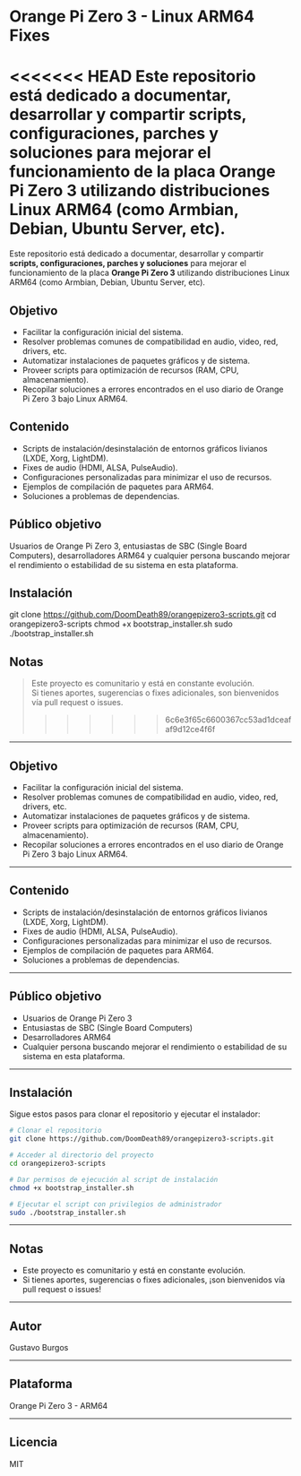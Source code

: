 # Orange Pi Zero 3 - Linux ARM64 Fixes

<<<<<<< HEAD
Este repositorio está dedicado a documentar, desarrollar y compartir scripts, configuraciones, parches y soluciones para mejorar el funcionamiento de la placa **Orange Pi Zero 3** utilizando distribuciones Linux ARM64 (como Armbian, Debian, Ubuntu Server, etc).
=======
Este repositorio está dedicado a documentar, desarrollar y compartir **scripts, configuraciones, parches y soluciones** para mejorar el funcionamiento de la placa **Orange Pi Zero 3** utilizando distribuciones Linux ARM64 (como Armbian, Debian, Ubuntu Server, etc).

## Objetivo

- Facilitar la configuración inicial del sistema.
- Resolver problemas comunes de compatibilidad en audio, video, red, drivers, etc.
- Automatizar instalaciones de paquetes gráficos y de sistema.
- Proveer scripts para optimización de recursos (RAM, CPU, almacenamiento).
- Recopilar soluciones a errores encontrados en el uso diario de Orange Pi Zero 3 bajo Linux ARM64.

## Contenido

- Scripts de instalación/desinstalación de entornos gráficos livianos (LXDE, Xorg, LightDM).
- Fixes de audio (HDMI, ALSA, PulseAudio).
- Configuraciones personalizadas para minimizar el uso de recursos.
- Ejemplos de compilación de paquetes para ARM64.
- Soluciones a problemas de dependencias.

## Público objetivo

Usuarios de Orange Pi Zero 3, entusiastas de SBC (Single Board Computers), desarrolladores ARM64 y cualquier persona buscando mejorar el rendimiento o estabilidad de su sistema en esta plataforma.

## Instalación

git clone https://github.com/DoomDeath89/orangepizero3-scripts.git
cd orangepizero3-scripts
chmod +x bootstrap_installer.sh
sudo ./bootstrap_installer.sh


## Notas

> Este proyecto es comunitario y está en constante evolución.  
> Si tienes aportes, sugerencias o fixes adicionales, son bienvenidos vía pull request o issues.
>>>>>>> 6c6e3f65c6600367cc53ad1dceafaf9d12ce4f6f

---

## Objetivo

- Facilitar la configuración inicial del sistema.  
- Resolver problemas comunes de compatibilidad en audio, video, red, drivers, etc.  
- Automatizar instalaciones de paquetes gráficos y de sistema.  
- Proveer scripts para optimización de recursos (RAM, CPU, almacenamiento).  
- Recopilar soluciones a errores encontrados en el uso diario de Orange Pi Zero 3 bajo Linux ARM64.

---

## Contenido

- Scripts de instalación/desinstalación de entornos gráficos livianos (LXDE, Xorg, LightDM).  
- Fixes de audio (HDMI, ALSA, PulseAudio).  
- Configuraciones personalizadas para minimizar el uso de recursos.  
- Ejemplos de compilación de paquetes para ARM64.  
- Soluciones a problemas de dependencias.

---

## Público objetivo

- Usuarios de Orange Pi Zero 3  
- Entusiastas de SBC (Single Board Computers)  
- Desarrolladores ARM64  
- Cualquier persona buscando mejorar el rendimiento o estabilidad de su sistema en esta plataforma.

---

## Instalación

Sigue estos pasos para clonar el repositorio y ejecutar el instalador:

```bash
# Clonar el repositorio
git clone https://github.com/DoomDeath89/orangepizero3-scripts.git

# Acceder al directorio del proyecto
cd orangepizero3-scripts

# Dar permisos de ejecución al script de instalación
chmod +x bootstrap_installer.sh

# Ejecutar el script con privilegios de administrador
sudo ./bootstrap_installer.sh
```

---

## Notas

- Este proyecto es comunitario y está en constante evolución.  
- Si tienes aportes, sugerencias o fixes adicionales, ¡son bienvenidos vía pull request o issues!

---

## Autor

Gustavo Burgos

---

## Plataforma

Orange Pi Zero 3 - ARM64

---

## Licencia

MIT
